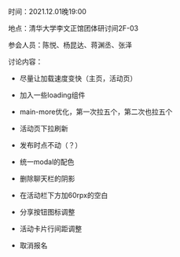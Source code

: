 时间：2021.12.01晚19:00

地点：清华大学李文正馆团体研讨间2F-03

参会人员：陈悦、杨昆达、蒋渊丞、张泽

讨论内容：
- 尽量让加载速度变快（主页，活动页）
- 加入一些loading组件
- main-more优化，第一次拉五个，第二次也拉五个
- 活动页下拉刷新 
- 发布时点不动（？）
- 统一modal的配色
- 删除聊天栏的阴影
- 在活动栏下方加60rpx的空白 
- 分享按钮图标调整
- 活动卡片行间距调整



- 取消报名

